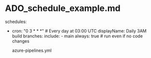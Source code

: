 # ADO_schedule_example.md

schedules:
- cron: "0 3 * * *"   # Every day at 03:00 UTC
  displayName: Daily 3AM build
  branches:
    include:
      - main
  always: true   # run even if no code changes


  azure-pipelines.yml
